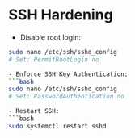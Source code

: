 # SSH Hardening

- Disable root login:
```bash
sudo nano /etc/ssh/sshd_config
# Set: PermitRootLogin no

- Enforce SSH Key Authentication:
```bash
sudo nano /etc/ssh/sshd_config
# Set: PasswordAuthentication no

- Restart SSH:
```bash
sudo systemctl restart sshd
